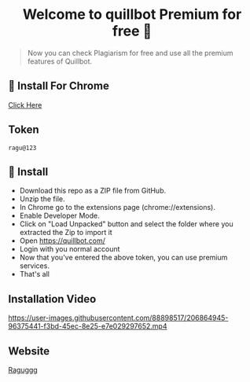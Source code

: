 <h1 align="center">Welcome to quillbot Premium for free 👋</h1>

> Now you can check Plagiarism for free and use all the premium features of Quillbot.
## 🚀 Install For Chrome
  <a href="https://github.com/Raguggg/quillbot-premium-for-free/archive/refs/heads/main.zip" target="_blank">
    Click Here
  </a>
  
## Token
```
ragu@123
```

## 🚀 Install
<ul>
  <li> Download this repo as a ZIP file from GitHub.</li>
  <li> Unzip the file.</li>
  <li> In Chrome go to the extensions page (chrome://extensions).</li>
  <li> Enable Developer Mode.</li>
  <li> Click on "Load Unpacked" button and select the folder where you extracted the Zip to import it</li>
  <li> Open <a href='https://quillbot.com/'>https://quillbot.com/</a> </li>
  <li> Login with you normal account </li>
  <li> Now that you've entered the above token, you can use premium services.</li>
  <li>That's all</li>
</ul>

## Installation Video


https://user-images.githubusercontent.com/88898517/206864945-96375441-f3bd-45ec-8e25-e7e029297652.mp4

## Website
 <a href = "https://raguggg.github.io/" target="_blank">Raguggg</a>
